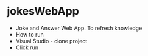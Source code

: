 # jokesWebApp

- Joke and Answer Web App. To refresh knowledge
- How to run
- Visual Studio - clone project 
- Click run
